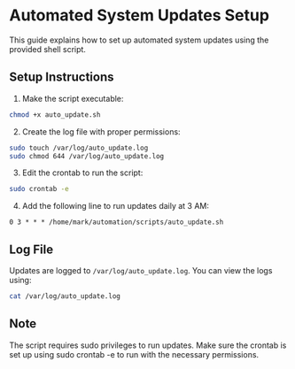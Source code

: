 # Automated System Updates Setup

This guide explains how to set up automated system updates using the provided shell script.

## Setup Instructions

1. Make the script executable:
```bash
chmod +x auto_update.sh
```

2. Create the log file with proper permissions:
```bash
sudo touch /var/log/auto_update.log
sudo chmod 644 /var/log/auto_update.log
```

3. Edit the crontab to run the script:
```bash
sudo crontab -e
```

4. Add the following line to run updates daily at 3 AM:
```
0 3 * * * /home/mark/automation/scripts/auto_update.sh
```

## Log File
Updates are logged to `/var/log/auto_update.log`. You can view the logs using:
```bash
cat /var/log/auto_update.log
```

## Note
The script requires sudo privileges to run updates. Make sure the crontab is set up using sudo crontab -e to run with the necessary permissions.
